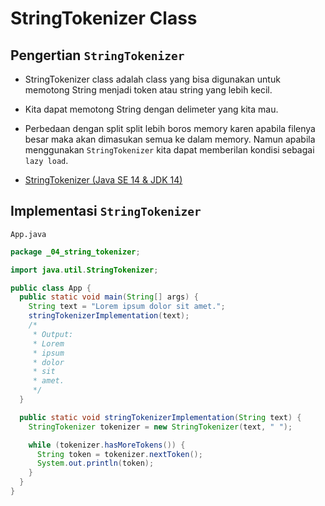 # StringTokenizer Class

## Pengertian `StringTokenizer`

- StringTokenizer class adalah class yang bisa digunakan untuk memotong String menjadi token atau string yang lebih kecil.

- Kita dapat memotong String dengan delimeter yang kita mau.

- Perbedaan dengan split split lebih boros memory karen apabila filenya besar maka akan dimasukan semua ke dalam memory. Namun apabila menggunakan `StringTokenizer` kita dapat memberilan kondisi sebagai `lazy load`.

- [StringTokenizer (Java SE 14 &amp; JDK 14)](https://docs.oracle.com/en/java/javase/14/docs/api/java.base/java/util/StringTokenizer.html)

## Implementasi `StringTokenizer`

`App.java`

```java
package _04_string_tokenizer;

import java.util.StringTokenizer;

public class App {
  public static void main(String[] args) {
    String text = "Lorem ipsum dolor sit amet.";
    stringTokenizerImplementation(text);
    /*
     * Output:
     * Lorem
     * ipsum
     * dolor
     * sit
     * amet.
     */
  }

  public static void stringTokenizerImplementation(String text) {
    StringTokenizer tokenizer = new StringTokenizer(text, " ");

    while (tokenizer.hasMoreTokens()) {
      String token = tokenizer.nextToken();
      System.out.println(token);
    }
  }
}

```


